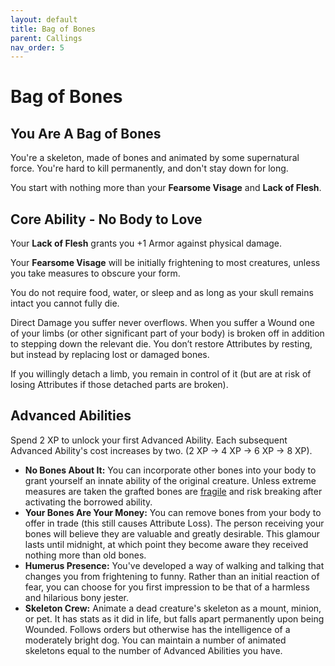 ```yaml
---
layout: default
title: Bag of Bones
parent: Callings
nav_order: 5
---
```


# Bag of Bones

## You Are A Bag of Bones

You're a skeleton, made of bones and animated by some supernatural force. You're hard to kill permanently, and don't stay down for long.

You start with nothing more than your **Fearsome Visage** and **Lack of Flesh**.

## Core Ability - No Body to Love

Your **Lack of Flesh** grants you +1 Armor against physical damage.

Your **Fearsome Visage** will be initially frightening to most creatures, unless you take measures to obscure your form.

You do not require food, water, or sleep and as long as your skull remains intact you cannot fully die.

Direct Damage you suffer never overflows. When you suffer a Wound one of your limbs (or other significant part of your body) is broken off in addition to stepping down the relevant die. You don’t restore Attributes by resting, but instead by replacing lost or damaged bones.

If you willingly detach a limb, you remain in control of it (but are at risk of losing Attributes if those detached parts are broken).

## Advanced Abilities

Spend 2 XP to unlock your first Advanced Ability. Each subsequent Advanced Ability's cost increases by two. (2 XP → 4 XP → 6 XP → 8 XP).

* **No Bones About It:** You can incorporate other bones into your body to grant yourself an innate ability of the original creature. Unless extreme measures are taken the grafted bones are [fragile](Callings/Artificer.html#core-ability---walking-workshop) and risk breaking after activating the borrowed ability.
* **Your Bones Are Your Money:** You can remove bones from your body to offer in trade (this still causes Attribute Loss). The person receiving your bones will believe they are valuable and greatly desirable. This glamour lasts until midnight, at which point they become aware they received nothing more than old bones.
* **Humerus Presence:** You've developed a way of walking and talking that changes you from frightening to funny. Rather than an initial reaction of fear, you can choose for you first impression to be that of a harmless and hilarious bony jester.
* **Skeleton Crew:** Animate a dead creature's skeleton as a mount, minion, or pet. It has stats as it did in life, but falls apart permanently upon being Wounded. Follows orders but otherwise has the intelligence of a moderately bright dog. You can maintain a number of animated skeletons equal to the number of Advanced Abilities you have.
